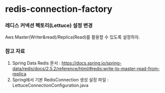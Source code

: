 # redis-connection-factory
### 레디스 커넥션 펙토리(Lettuce) 설정 변경
Aws Master(Writer&read)/Replica(Read)를 활용할 수 있도록 설정하자.

### 참고 자료
1. Spring Data Redis 문서 : https://docs.spring.io/spring-data/redis/docs/2.5.2/reference/html/#redis:write-to-master-read-from-replica
2. Spring에서 기본 RedisConnection 생성 설정 파일 : LettuceConnectionConfiguration.java
